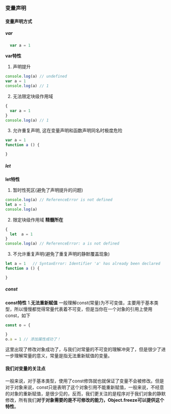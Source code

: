 ### 变量声明

#### 变量声明方式

##### var
```js
  var a = 1
```
**var特性**
1. 声明提升
```js
console.log(a) // undefined
var a = 1
console.log(a) // 1
```
2. 无法限定块级作用域
```js
{
  var a = 1
}
console.log(a) // 1
```
3. 允许重复声明, 这在变量声明和函数声明同名时极度危险
```js
var a = 1
function a () {

}
```
##### let
**let特性**
1. 暂时性死区(避免了声明提升的问题)
```js
console.log(a) // ReferenceError is not defined 
let a = 1
console.log(a) 
```
2. 限定块级作用域 **精髓所在**
```js
{
  let  a = 1
}
console.log(a) // ReferenceError: a is not defined
```
3. 不允许重复声明(避免了重复声明的静默覆盖现象)
```js
let a = 1   // SyntaxError: Identifier 'a' has already been declared
function a () {

}
```
##### const
**const特性**
1.**无法重新赋值**
一般理解const(常量)为不可变值，主要用于基本类型，所以慢慢都觉得常量代表着不可变，但是当你在一个对象的引用上使用const，如下
```js
const o = {

}
o.a = 1 // 添加属性成功了！
```
这里出现了修改对象成功了，与我们对常量的不可变的理解冲突了，但是很少了进一步理解常量的意义，常量是指无法重新赋值的变量。

#### 我们对变量的关注点
一般来说，对于基本类型，使用了const修饰就也就保证了变量不会被修改。但是对于对象来说，const只是表明了这个对象引用不能重新赋值，一般来说，不经意的对象的重新赋值，是很少见的，反而，我们更关注的是程序对于我们对象的静默修改，所有我们**对于对象需要的是不可修改的能力，Object.freeze可以提供这个特性**。